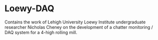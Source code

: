 # Loewy-DAQ
Contains the work of Lehigh University Loewy Institute undergraduate researcher Nicholas Cheney on the development of a chatter monitoring / DAQ system for a 4-high rolling mill.
